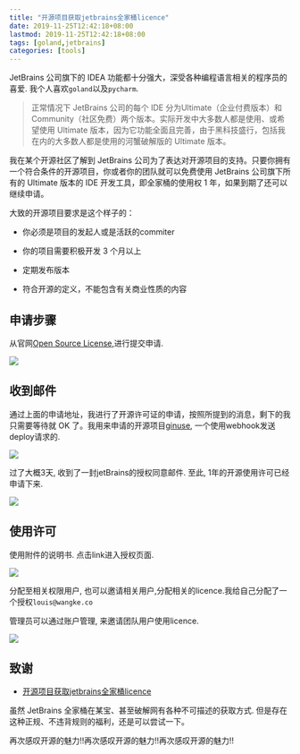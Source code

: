 ```yaml
---
title: "开源项目获取jetbrains全家桶licence"
date: 2019-11-25T12:42:18+08:00
lastmod: 2019-11-25T12:42:18+08:00
tags: [goland,jetbrains]
categories: [tools]
---
```


JetBrains 公司旗下的 IDEA 功能都十分强大，深受各种编程语言相关的程序员的喜爱. 我个人喜欢`goland`以及`pycharm`.

> 正常情况下 JetBrains 公司的每个 IDE 分为Ultimate（企业付费版本）和Community（社区免费）两个版本。实际开发中大多数人都是使用、或希望使用 Ultimate 版本，因为它功能全面且完善，由于黑科技盛行，包括我在内的大多数人都是使用的河蟹破解版的 Ultimate 版本。

我在某个开源社区了解到 JetBrains 公司为了表达对开源项目的支持。只要你拥有一个符合条件的开源项目，你或者你的团队就可以免费使用 JetBrains 公司旗下所有的 Ultimate 版本的 IDE 开发工具，即全家桶的使用权 1 年，如果到期了还可以继续申请。

大致的开源项目要求是这个样子的：

- 你必须是项目的发起人或是活跃的commiter

- 你的项目需要积极开发 3 个月以上

- 定期发布版本

- 符合开源的定义，不能包含有关商业性质的内容

## 申请步骤

从官网[Open Source License](https://www.jetbrains.com/shop/eform/opensource?product=ALL),进行提交申请.

![](https://oss.fenghong.tech/jetbrains/20191125122936.jpg)

## 收到邮件

通过上面的申请地址，我进行了开源许可证的申请，按照所提到的消息，剩下的我只需要等待就 OK 了。我用来申请的开源项目[ginuse](https://github.com/oldthreefeng/ginuse), 一个使用webhook发送deploy请求的.

![](https://oss.fenghong.tech/jetbrains/20191125122853.jpg)

过了大概3天, 收到了一封jetBrains的授权同意邮件. 至此, 1年的开源使用许可已经申请下来.

![](https://oss.fenghong.tech/jetbrains/20191125123245.jpg)

## 使用许可

使用附件的说明书. 点击link进入授权页面.

![](https://oss.fenghong.tech/jetbrains/20191125123602.jpg)

分配至相关权限用户, 也可以邀请相关用户,分配相关的licence.我给自己分配了一个授权`louis@wangke.co`

管理员可以通过账户管理, 来邀请团队用户使用licence. 

![](https://oss.fenghong.tech/jetbrains/20191125124001.jpg)

## 致谢

- [开源项目获取jetbrains全家桶licence](https://www.cnblogs.com/evenyao/p/10290482.html)

虽然 JetBrains 全家桶在某宝、甚至破解网有各种不可描述的获取方式. 但是存在这种正规、不违背规则的福利，还是可以尝试一下。

再次感叹开源的魅力!!再次感叹开源的魅力!!再次感叹开源的魅力!!